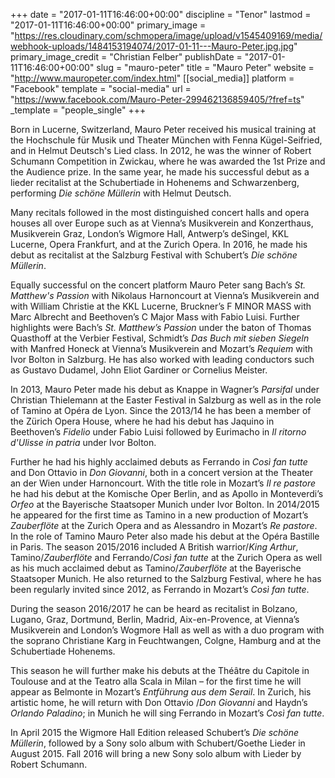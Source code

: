 +++
date = "2017-01-11T16:46:00+00:00"
discipline = "Tenor"
lastmod = "2017-01-11T16:46:00+00:00"
primary_image = "https://res.cloudinary.com/schmopera/image/upload/v1545409169/media/webhook-uploads/1484153194074/2017-01-11---Mauro-Peter.jpg.jpg"
primary_image_credit = "Christian Felber"
publishDate = "2017-01-11T16:46:00+00:00"
slug = "mauro-peter"
title = "Mauro Peter"
website = "http://www.mauropeter.com/index.html"
[[social_media]]
platform = "Facebook"
template = "social-media"
url = "https://www.facebook.com/Mauro-Peter-299462136859405/?fref=ts"
_template = "people_single"
+++

Born in Lucerne, Switzerland, Mauro Peter received his musical training at the Hochschule für Musik und Theater München with Fenna Kügel-Seifried, and in Helmut Deutsch's Lied class. In 2012, he was the winner of Robert Schumann Competition in Zwickau, where he was awarded the 1st Prize and the Audience prize. In the same year, he made his successful debut as a lieder recitalist at the Schubertiade in Hohenems and Schwarzenberg, performing *Die schöne Müllerin* with Helmut Deutsch.
 
Many recitals followed in the most distinguished concert halls and opera houses all over Europe such as at Vienna’s Musikverein and Konzerthaus, Musikverein Graz, London’s Wigmore Hall, Antwerp’s deSingel, KKL Lucerne, Opera Frankfurt, and at the Zurich Opera. In 2016, he made his debut as recitalist at the Salzburg Festival with Schubert’s *Die schöne Müllerin*.
 
Equally successful on the concert platform Mauro Peter sang Bach’s *St. Matthew's Passion* with Nikolaus Harnoncourt at Vienna’s Musikverein and with William Christie at the KKL Lucerne, Bruckner’s F MINOR MASS with Marc Albrecht and Beethoven’s C Major Mass with Fabio Luisi. Further highlights were Bach’s *St. Matthew’s Passion* under the baton of Thomas Quasthoff at the Verbier Festival, Schmidt’s *Das Buch mit sieben Siegeln* with Manfred Honeck at Vienna’s Musikverein and Mozart’s *Requiem* with Ivor Bolton in Salzburg.
He has also worked with leading conductors such as Gustavo Dudamel, John Eliot Gardiner or Cornelius Meister.
 
In 2013, Mauro Peter made his debut as Knappe in Wagner’s *Parsifal* under Christian Thielemann at the Easter Festival in Salzburg as well as in the role of Tamino at Opéra de Lyon. Since the 2013/14 he has been a member of the Zürich Opera House, where he had his debut has Jaquino in Beethoven’s *Fidelio* under Fabio Luisi followed by Eurimacho in *Il ritorno d'Ulisse in patria* under Ivor Bolton.
 
Further he had his highly acclaimed debuts as Ferrando in *Così fan tutte* and Don Ottavio in *Don Giovanni*, both in a concert version at the Theater an der Wien under Harnoncourt. With the title role in Mozart’s *Il re pastore* he had his debut at the Komische Oper Berlin, and as Apollo in Monteverdi’s *Orfeo* at the Bayerische Staatsoper Munich under Ivor Bolton. In 2014/2015 he appeared for the first time as Tamino in a new production of Mozart’s *Zauberflöte* at the Zurich Opera and as Alessandro in Mozart’s *Re pastore*. In the role of Tamino Mauro Peter also made his debut at the Opéra Bastille in Paris. The season 2015/2016 included A British warrior/*King Arthur*, Tamino/*Zauberflöte* and Ferrando/*Così fan tutte* at the Zurich Opera as well as his much acclaimed debut as Tamino/*Zauberflöte* at the Bayerische Staatsoper Munich. He also returned to the Salzburg Festival, where he has been regularly invited since 2012, as Ferrando in Mozart’s *Così fan tutte*.

During the season 2016/2017 he can be heard as recitalist in Bolzano, Lugano, Graz, Dortmund, Berlin, Madrid, Aix-en-Provence, at Vienna’s Musikverein and London’s Wogmore Hall as well as with a duo program with the soprano Christiane Karg in Feuchtwangen, Colgne, Hamburg and at the Schubertiade Hohenems.
 
This season he will further make his debuts at the Théâtre du Capitole in Toulouse and at the Teatro alla Scala in Milan – for the first time he will appear as Belmonte in Mozart’s *Entführung aus dem Serail*. In Zurich, his artistic home, he will return with Don Ottavio /*Don Giovanni* and Haydn’s *Orlando Paladino*; in Munich he will sing Ferrando in Mozart’s *Così fan tutte*.
 
In April 2015 the Wigmore Hall Edition released Schubert’s *Die schöne Müllerin*, followed by a Sony solo album with Schubert/Goethe Lieder in August 2015. Fall 2016 will bring a new Sony solo album with Lieder by Robert Schumann. 
